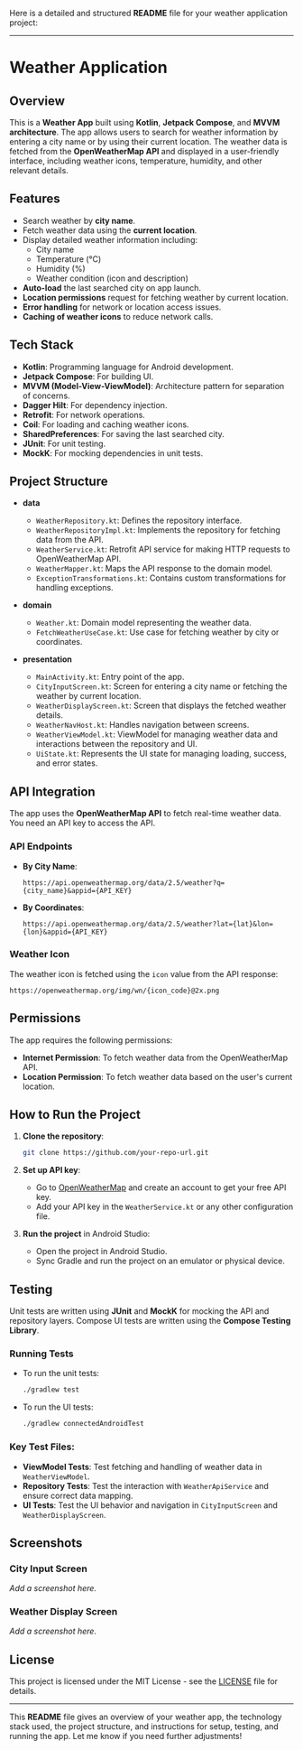 Here is a detailed and structured **README** file for your weather application project:

---

# Weather Application

## Overview

This is a **Weather App** built using **Kotlin**, **Jetpack Compose**, and **MVVM architecture**. The app allows users to search for weather information by entering a city name or by using their current location. The weather data is fetched from the **OpenWeatherMap API** and displayed in a user-friendly interface, including weather icons, temperature, humidity, and other relevant details.

## Features

- Search weather by **city name**.
- Fetch weather data using the **current location**.
- Display detailed weather information including:
  - City name
  - Temperature (°C)
  - Humidity (%)
  - Weather condition (icon and description)
- **Auto-load** the last searched city on app launch.
- **Location permissions** request for fetching weather by current location.
- **Error handling** for network or location access issues.
- **Caching of weather icons** to reduce network calls.
  
## Tech Stack

- **Kotlin**: Programming language for Android development.
- **Jetpack Compose**: For building UI.
- **MVVM (Model-View-ViewModel)**: Architecture pattern for separation of concerns.
- **Dagger Hilt**: For dependency injection.
- **Retrofit**: For network operations.
- **Coil**: For loading and caching weather icons.
- **SharedPreferences**: For saving the last searched city.
- **JUnit**: For unit testing.
- **MockK**: For mocking dependencies in unit tests.

## Project Structure

- **data**
  - `WeatherRepository.kt`: Defines the repository interface.
  - `WeatherRepositoryImpl.kt`: Implements the repository for fetching data from the API.
  - `WeatherService.kt`: Retrofit API service for making HTTP requests to OpenWeatherMap API.
  - `WeatherMapper.kt`: Maps the API response to the domain model.
  - `ExceptionTransformations.kt`: Contains custom transformations for handling exceptions.

- **domain**
  - `Weather.kt`: Domain model representing the weather data.
  - `FetchWeatherUseCase.kt`: Use case for fetching weather by city or coordinates.
  
- **presentation**
  - `MainActivity.kt`: Entry point of the app.
  - `CityInputScreen.kt`: Screen for entering a city name or fetching the weather by current location.
  - `WeatherDisplayScreen.kt`: Screen that displays the fetched weather details.
  - `WeatherNavHost.kt`: Handles navigation between screens.
  - `WeatherViewModel.kt`: ViewModel for managing weather data and interactions between the repository and UI.
  - `UiState.kt`: Represents the UI state for managing loading, success, and error states.

## API Integration

The app uses the **OpenWeatherMap API** to fetch real-time weather data. You need an API key to access the API.

### API Endpoints

- **By City Name**:
  ```
  https://api.openweathermap.org/data/2.5/weather?q={city_name}&appid={API_KEY}
  ```
  
- **By Coordinates**:
  ```
  https://api.openweathermap.org/data/2.5/weather?lat={lat}&lon={lon}&appid={API_KEY}
  ```

### Weather Icon

The weather icon is fetched using the `icon` value from the API response:
```
https://openweathermap.org/img/wn/{icon_code}@2x.png
```

## Permissions

The app requires the following permissions:
- **Internet Permission**: To fetch weather data from the OpenWeatherMap API.
- **Location Permission**: To fetch weather data based on the user's current location.

## How to Run the Project

1. **Clone the repository**:

    ```bash
    git clone https://github.com/your-repo-url.git
    ```

2. **Set up API key**:

   - Go to [OpenWeatherMap](https://openweathermap.org/) and create an account to get your free API key.
   - Add your API key in the `WeatherService.kt` or any other configuration file.

3. **Run the project** in Android Studio:
    - Open the project in Android Studio.
    - Sync Gradle and run the project on an emulator or physical device.

## Testing

Unit tests are written using **JUnit** and **MockK** for mocking the API and repository layers. Compose UI tests are written using the **Compose Testing Library**.

### Running Tests

- To run the unit tests:
    ```bash
    ./gradlew test
    ```
- To run the UI tests:
    ```bash
    ./gradlew connectedAndroidTest
    ```

### Key Test Files:

- **ViewModel Tests**: Test fetching and handling of weather data in `WeatherViewModel`.
- **Repository Tests**: Test the interaction with `WeatherApiService` and ensure correct data mapping.
- **UI Tests**: Test the UI behavior and navigation in `CityInputScreen` and `WeatherDisplayScreen`.

## Screenshots

### City Input Screen
*Add a screenshot here.*

### Weather Display Screen
*Add a screenshot here.*

## License

This project is licensed under the MIT License - see the [LICENSE](LICENSE) file for details.

---

This **README** file gives an overview of your weather app, the technology stack used, the project structure, and instructions for setup, testing, and running the app. Let me know if you need further adjustments!